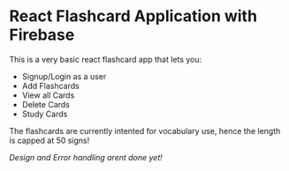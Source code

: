 # React Flashcard Application with Firebase

This is a very basic react flashcard app that lets you:
- Signup/Login as a user
- Add Flashcards
- View all Cards
- Delete Cards
- Study Cards

The flashcards are currently intented for vocabulary use, hence the length is capped at 50 signs!

*Design and Error handling arent done yet!*